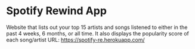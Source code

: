 # Spotify Rewind App
Website that lists out your top 15 artists and songs listened to either in the past 4 weeks, 6 months, or all time. It also displays the popularity score of each song/artist
URL: https://spotify-re.herokuapp.com/
